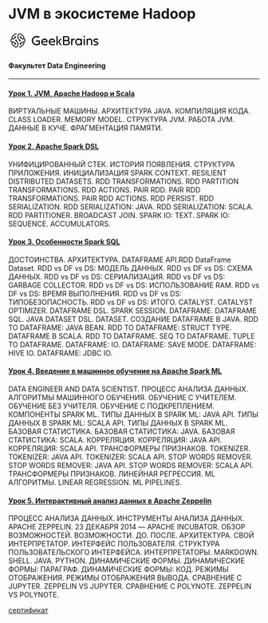 # JVM в экосистеме Hadoop
![](logo.png)
#### Факультет Data Engineering
____
#### [Урок 1. JVM, Apache Hadoop и Scala](https://github.com/TolstikovIgor/JVM-Hadoop/tree/main/lesson1)
ВИРТУАЛЬНЫЕ МАШИНЫ. АРХИТЕКТУРА JAVA. КОМПИЛЯЦИЯ КОДА. CLASS LOADER. MEMORY MODEL. СТРУКТУРА JVM. РАБОТА JVM. ДАННЫЕ В КУЧЕ. ФРАГМЕНТАЦИЯ ПАМЯТИ. 

#### [Урок 2. Apache Spark DSL](https://github.com/TolstikovIgor/JVM-Hadoop/tree/main/lesson2)
УНИФИЦИРОВАННЫЙ СТЕК. ИСТОРИЯ ПОЯВЛЕНИЯ. СТРУКТУРА ПРИЛОЖЕНИЯ. ИНИЦИАЛИЗАЦИЯ SPARK CONTEXT. RESILIENT DISTRIBUTED DATASETS. RDD TRANSFORMATIONS. RDD PARTITION TRANSFORMATIONS. RDD ACTIONS. PAIR RDD. PAIR RDD TRANSFORMATIONS. PAIR RDD ACTIONS. RDD PERSIST. RDD SERIALIZATION. RDD SERIALIZATION: JAVA. RDD SERIALIZATION: SCALA. RDD PARTITIONER. BROADCAST JOIN. SPARK IO: TEXT. SPARK IO: SEQUENCE. ACCUMULATORS. 

#### [Урок 3. Особенности Spark SQL](https://github.com/TolstikovIgor/JVM-Hadoop/tree/main/lesson3)
ДОСТОИНСТВА. АРХИТЕКТУРА. DATAFRAME API.RDD DataFrame Dataset. RDD vs DF vs DS: МОДЕЛЬ ДАННЫХ. RDD vs DF vs DS: СХЕМА ДАННЫХ. RDD vs DF vs DS: СЕРИАЛИЗАЦИЯ. RDD vs DF vs DS: GARBAGE COLLECTOR. RDD vs DF vs DS: ИСПОЛЬЗОВАНИЕ RAM. RDD vs DF vs DS: ВРЕМЯ ВЫПОЛНЕНИЯ. RDD vs DF vs DS: ТИПОБЕЗОПАСНОСТЬ. RDD vs DF vs DS: ИТОГО. CATALYST. CATALYST OPTIMIZER. DATAFRAME DSL. SPARK SESSION. DATAFRAME. DATAFRAME SQL. JAVA DATASET DSL. DATASET. СОЗДАНИЕ DATAFRAME В JAVA. RDD TO DATAFRAME: JAVA BEAN. RDD TO DATAFRAME: STRUCT TYPE. DATAFRAME В SCALA. RDD TO DATAFRAME. SEQ TO DATAFRAME. TUPLE TO DATAFRAME. DATAFRAME: IO. DATAFRAME: SAVE MODE. DATAFRAME: HIVE IO. DATAFRAME: JDBC IO. 

#### [Урок 4. Введение в машинное обучение на Apache Spark ML](https://github.com/TolstikovIgor/JVM-Hadoop/tree/main/lesson4)
DATA ENGINEER AND DATA SCIENTIST. ПРОЦЕСС АНАЛИЗА ДАННЫХ. АЛГОРИТМЫ МАШИННОГО ОБУЧЕНИЯ. ОБУЧЕНИЕ С УЧИТЕЛЕМ. ОБУЧЕНИЕ БЕЗ УЧИТЕЛЯ. ОБУЧЕНИЕ С ПОДКРЕПЛЕНИЕМ. КОМПОНЕНТЫ SPARK ML. ТИПЫ ДАННЫХ В SPARK ML: JAVA API. ТИПЫ ДАННЫХ В SPARK ML: SCALA API. ТИПЫ ДАННЫХ В SPARK ML. БАЗОВАЯ СТАТИСТИКА. БАЗОВАЯ СТАТИСТИКА: JAVA. БАЗОВАЯ СТАТИСТИКА: SCALA. КОРРЕЛЯЦИЯ. КОРРЕЛЯЦИЯ: JAVA API. КОРРЕЛЯЦИЯ: SCALA API. ТРАНСФОРМЕРЫ ПРИЗНАКОВ. TOKENIZER. TOKENIZER: JAVA API. TOKENIZER: SCALA API. STOP WORDS REMOVER. STOP WORDS REMOVER: JAVA API. STOP WORDS REMOVER: SCALA API. ТРАНСФОРМЕРЫ ПРИЗНАКОВ. ЛИНЕЙНАЯ РЕГРЕССИЯ. ML АЛГОРИТМЫ. LINEAR REGRESSION. ML PIPELINES. 

#### [Урок 5. Интерактивный анализ данных в Apache Zeppelin](https://github.com/TolstikovIgor/JVM-Hadoop/tree/main/lesson5)
ПРОЦЕСС АНАЛИЗА ДАННЫХ. ИНСТРУМЕНТЫ АНАЛИЗА ДАННЫХ. APACHE ZEPPELIN. 23 ДЕКАБРЯ 2014 — APACHE INCUBATOR. ОБЗОР ВОЗМОЖНОСТЕЙ. ВОЗМОЖНОСТИ. ДО. ПОСЛЕ. АРХИТЕКТУРА. СВОЙ ИНТЕРПРЕТАТОР. ИНТЕРФЕЙС ПОЛЬЗОВАТЕЛЯ. СТРУКТУРА ПОЛЬЗОВАТЕЛЬСКОГО ИНТЕРФЕЙСА. ИНТЕРПРЕТАТОРЫ. MARKDOWN. SHELL. JAVA. PYTHON. ДИНАМИЧЕСКИЕ ФОРМЫ. ДИНАМИЧЕСКИЕ ФОРМЫ: ПАРАГРАФ. ДИНАМИЧЕСКИЕ ФОРМЫ: КОД. РЕЖИМЫ ОТОБРАЖЕНИЯ. РЕЖИМЫ ОТОБРАЖЕНИЯ ВЫВОДА. СРАВНЕНИЕ С JUPYTER. ZEPPELIN VS JUPYTER. СРАВНЕНИЕ С POLYNOTE. ZEPPELIN VS POLYNOTE. 

[сертификат](https://gb.ru/go/NIysEp)
